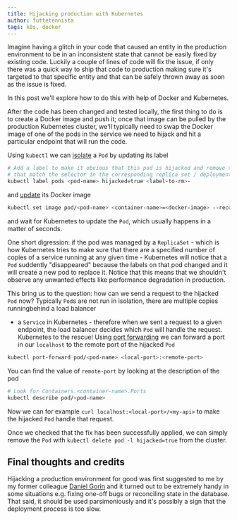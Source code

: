 ```yaml
---
title: Hijacking production with Kubernetes
author: futtetennista
tags: k8s, docker
---
```


Imagine having a glitch in your code that caused an entity in the production
environment to be in an inconsistent state that cannot be easily fixed by existing
code. Luckily a couple of lines of code will fix the issue, if only there was a quick
way to ship that code to production making sure it's targeted to that specific entity and 
that can be safely thrown away as soon as the issue is fixed.

In this post we'll explore how to do this with help of Docker and Kubernetes.
<!--more-->
After the code has been changed and tested locally, the first thing to do is to
create a Docker image and push it; once that image can be pulled by the production
Kubernetes cluster, we'll typically need to swap the Docker image of one of the pods
in the service we need to hijack and hit a particular endpoint that will run the code.

Using `kubectl` we can [isolate](https://kubernetes.io/docs/concepts/workloads/controllers/replicaset/#isolating-pods-from-a-replicaset)
a `Pod` by updating its label

```bash
# Add a label to make it obvious that this pod is hijacked and remove the ones
# that match the selector in the corresponding replica set / deployment
kubectl label pods <pod-name> hijacked=true <label-to-rm>-
```

and [update](https://kubernetes.io/docs/concepts/workloads/controllers/deployment/#updating-a-deployment)
its Docker image

```bash
kubectl set image pod/<pod-name> <container-name>=<docker-image> --record
```

and wait for Kubernetes to update the `Pod`, which usually happens in a matter
of seconds.

One short digression: if the pod was managed by a `ReplicaSet` - which is how Kubernetes
tries to make sure that there are a specified number of copies of a service running
at any given time - Kubernetes will notice that a `Pod` suddently "disappeared" because
the labels on that pod changed and it will create a new pod to replace it. Notice that this means
that we shouldn't observe any unwanted effects like performance degradation in production.

This bring us to the question: how can we send a request to the hijacked `Pod` now? Typically 
`Pod`s are not run in isolation, there are multiple copies runningbehind a load balancer 
- a `Service` in Kubernetes - therefore when we sent a request to a given endpoint,
the load balancer decides which `Pod` will handle the request. Kubernetes to the rescue!
Using [port forwarding](https://kubernetes.io/docs/reference/generated/kubectl/kubectl-commands#port-forward)
we can forward a port in our `localhost` to the remote port of the hijacked `Pod`

```bash
kubectl port-forward pod/<pod-name> <local-port>:<remote-port>
```

You can find the value of `remote-port` by looking at the description of the pod

```bash
# Look for Containers.<container-name>.Ports
kubectl describe pod/<pod-name>
```

Now we can for example `curl localhost:<local-port>/<my-api>` to make the
hijacked `Pod` handle that request.

Once we checked that the fix has been successfully applied, we can simply remove the `Pod`
with `kubectl delete pod -l hijacked=true` from the cluster.

## Final thoughts and credits

Hijacking a production environment for good was first suggested to me by my former colleague 
[Daniel Gorin](https://github.com/jcpetruzza/) and it turned out to be extremely handy in some situations e.g.
fixing one-off bugs or reconciling state in the database. That said, it should be used parsimoniously 
and it's possibly a sign that the deployment process is too slow.
